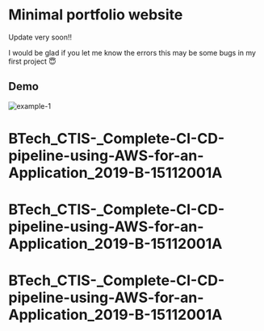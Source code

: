 # Minimal portfolio website
Update very soon!!

I would be glad if you let me know the errors this may be some bugs in my first project 😇

## Demo

![example-1](https://user-images.githubusercontent.com/96350256/192140554-b8ff5e36-b3ed-4a65-a934-cccb007f4521.png)
# BTech_CTIS-_Complete-CI-CD-pipeline-using-AWS-for-an-Application_2019-B-15112001A
# BTech_CTIS-_Complete-CI-CD-pipeline-using-AWS-for-an-Application_2019-B-15112001A
# BTech_CTIS-_Complete-CI-CD-pipeline-using-AWS-for-an-Application_2019-B-15112001A
